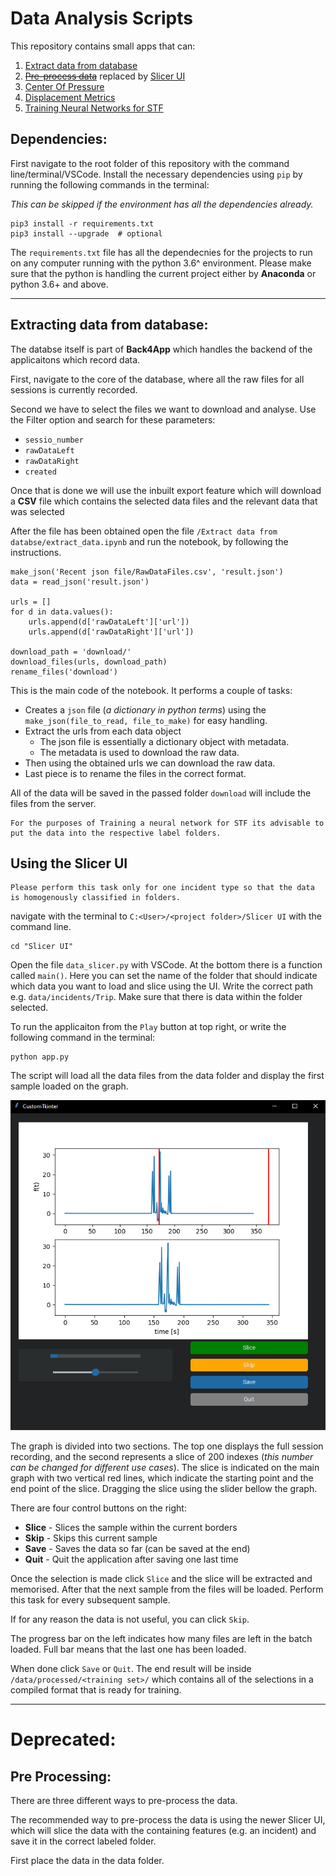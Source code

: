 # Data Analysis Scripts

This repository contains small apps that can:

1. [Extract data from database]()
2. ~~[Pre-process data]()~~ replaced by [Slicer UI]()
3. [Center Of Pressure]()
4. [Displacement Metrics]()
5. [Training Neural Networks for STF]()

## Dependencies:

First navigate to the root folder of this repository with the command line/terminal/VSCode. Install the necessary dependencies using `pip` by running the following commands in the terminal:

_This can be skipped if the environment has all the dependencies already._ 
```
pip3 install -r requirements.txt
pip3 install --upgrade  # optional
```

The `requirements.txt` file has all the dependecnies for the projects to run on any computer running with the python 3.6^ environment. Please make sure that the python is handling the current project either by **Anaconda** or python 3.6+ and above.

---

## Extracting data from database:

The databse itself is part of **Back4App** which handles the backend of the applicaitons which record data.

First, navigate to the core of the database, where all the raw files for all sessions is currently recorded. 

Second we have to select the files we want to download and analyse. 
Use the Filter option and search for these parameters:
  - `sessio_number`
  - `rawDataLeft`
  - `rawDataRight`
  - `created`

Once that is done we will use the inbuilt export feature which will download a **CSV** file which contains the selected data files and the relevant data that was selected 

After the file has been obtained open the file `/Extract data from databse/extract_data.ipynb` and run the notebook, by following the instructions.


```
make_json('Recent json file/RawDataFiles.csv', 'result.json')
data = read_json('result.json')

urls = []
for d in data.values():
    urls.append(d['rawDataLeft']['url']) 
    urls.append(d['rawDataRight']['url'])

download_path = 'download/'
download_files(urls, download_path)
rename_files('download')
```

This is the main code of the notebook. It performs a couple of tasks:
- Creates a `json` file (_a dictionary in python terms_) using the `make_json(file_to_read, file_to_make)` for easy handling.
- Extract the urls from each data object 
  - The json file is essentially a dictionary object with metadata.
  - The metadata is used to download the raw data.
- Then using the obtained urls we can download the raw data.
- Last piece is to rename the files in the correct format.

All of the data will be saved in the passed folder `download` will include the files from the server.

    For the purposes of Training a neural network for STF its advisable to put the data into the respective label folders.


## Using the Slicer UI
    Please perform this task only for one incident type so that the data is homogenously classified in folders.

navigate with the terminal to `C:<User>/<project folder>/Slicer UI` with the command line.
```
cd "Slicer UI"
```

Open the file `data_slicer.py` with VSCode. At the bottom there is a function called `main()`. Here you can set the name of the folder that should indicate which data you want to load and slice using the UI. Write the correct path e.g. `data/incidents/Trip`. Make sure that there is data within the folder selected.

To run the applicaiton from the `Play` button at top right, or write the following command in the terminal:
```
python app.py
```
 The script will load all the data files from the data folder and display the first sample loaded on the graph.

![Alt text](Slicer%20UI/resources/Screenshot%202022-12-20%20113213.png)

The graph is divided into two sections. The top one displays the full session recording, and the second represents a slice of 200 indexes (_this number can be changed for different use cases_). The slice is indicated on the main graph with two vertical red lines, which indicate the starting point and the end point of the slice. Dragging the slice using the slider bellow the graph. 

There are four control buttons on the right:
- **Slice** - Slices the sample within the current borders
- **Skip** - Skips this current sample 
- **Save** - Saves the data so far (can be saved at the end)
- **Quit** - Quit the application after saving one last time

Once the selection is made click `Slice` and the slice will be extracted and memorised. After that the next sample from the files will be loaded. Perform this task for every subsequent sample. 

If for any reason the data is not useful, you can click `Skip`.

The progress bar on the left indicates how many files are left in the batch loaded. Full bar means that the last one has been loaded.

When done click `Save` or `Quit`. The end result will be inside `/data/processed/<training set>/` which contains all of the selections in a compiled format that is ready for training. 

---

# Deprecated: 

## Pre Processing:

There are three different ways to pre-process the data.

The recommended way to pre-process the data is using the newer Slicer UI, which will slice the data with the containing features (e.g. an incident) and save it in the correct labeled folder.

First place the data in the data folder. 
